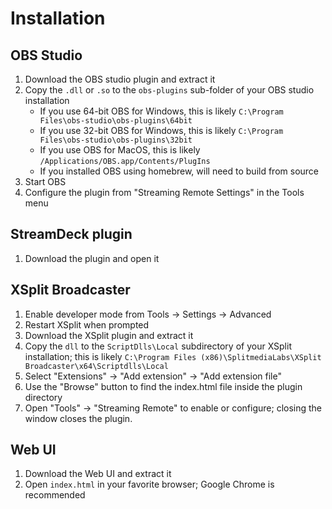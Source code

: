 # Installation

## OBS Studio

1. Download the OBS studio plugin and extract it
2. Copy the `.dll` or `.so` to the `obs-plugins` sub-folder of your OBS studio installation
   - If you use 64-bit OBS for Windows, this is likely `C:\Program Files\obs-studio\obs-plugins\64bit`
   - If you use 32-bit OBS for Windows, this is likely `C:\Program Files\obs-studio\obs-plugins\32bit`
   - If you use OBS for MacOS, this is likely `/Applications/OBS.app/Contents/PlugIns`
   - If you installed OBS using homebrew, will need to build from source
3. Start OBS
4. Configure the plugin from "Streaming Remote Settings" in the Tools menu

## StreamDeck plugin

1. Download the plugin and open it

## XSplit Broadcaster

1. Enable developer mode from Tools -> Settings -> Advanced
2. Restart XSplit when prompted
3. Download the XSplit plugin and extract it
4. Copy the `dll` to the `ScriptDlls\Local` subdirectory of your XSplit installation; this is likely
  `C:\Program Files (x86)\SplitmediaLabs\XSplit Broadcaster\x64\Scriptdlls\Local`
5. Select "Extensions" -> "Add extension" -> "Add extension file"
6. Use the "Browse" button to find the index.html file inside the plugin directory
7. Open "Tools" -> "Streaming Remote" to enable or configure; closing the window closes the plugin.

## Web UI

1. Download the Web UI and extract it
2. Open `index.html` in your favorite browser; Google Chrome is recommended
